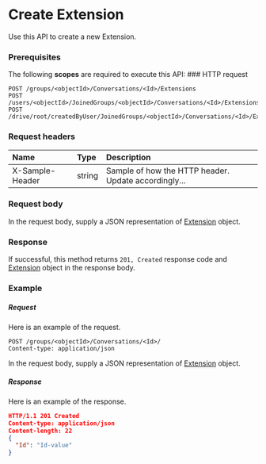 # Create Extension

Use this API to create a new Extension.
### Prerequisites
The following **scopes** are required to execute this API: ### HTTP request
<!-- { "blockType": "ignored" } -->
```http
POST /groups/<objectId>/Conversations/<Id>/Extensions
POST /users/<objectId>/JoinedGroups/<objectId>/Conversations/<Id>/Extensions
POST /drive/root/createdByUser/JoinedGroups/<objectId>/Conversations/<Id>/Extensions

```
### Request headers
| Name       | Type | Description|
|:---------------|:--------|:----------|
| X-Sample-Header  | string  | Sample of how the HTTP header. Update accordingly...|

### Request body
In the request body, supply a JSON representation of [Extension](../resources/extension.md) object.


### Response
If successful, this method returns `201, Created` response code and [Extension](../resources/extension.md) object in the response body.

### Example
##### Request
Here is an example of the request.
<!-- {
  "blockType": "request",
  "name": "create_extension_from_conversation"
}-->
```http
POST /groups/<objectId>/Conversations/<Id>/
Content-type: application/json
```
In the request body, supply a JSON representation of [Extension](../resources/extension.md) object.
##### Response
Here is an example of the response.
<!-- {
  "blockType": "response",
  "truncated": false,
  "@odata.type": "extension"
} -->
```json
HTTP/1.1 201 Created
Content-type: application/json
Content-length: 22
{
  "Id": "Id-value"
}
```

<!-- uuid: 8582c8d3-68dc-4019-8eed-7e46ca0e1cb6
2015-10-15 03:41:18 UTC -->
<!-- {
  "type": "#page.annotation",
  "description": "Create Extension",
  "keywords": "",
  "section": "documentation",
  "tocPath": ""
}-->
